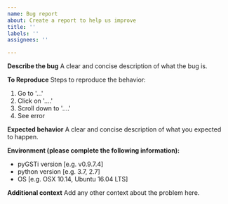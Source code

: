 ```yaml
---
name: Bug report
about: Create a report to help us improve
title: ''
labels: ''
assignees: ''

---
```


**Describe the bug**
A clear and concise description of what the bug is.

**To Reproduce**
Steps to reproduce the behavior:
1. Go to '...'
2. Click on '....'
3. Scroll down to '....'
4. See error

**Expected behavior**
A clear and concise description of what you expected to happen.

**Environment (please complete the following information):**
 - pyGSTi version [e.g. v0.9.7.4]
 - python version [e.g. 3.7, 2.7]
 - OS [e.g. OSX 10.14, Ubuntu 16.04 LTS]

**Additional context**
Add any other context about the problem here.
